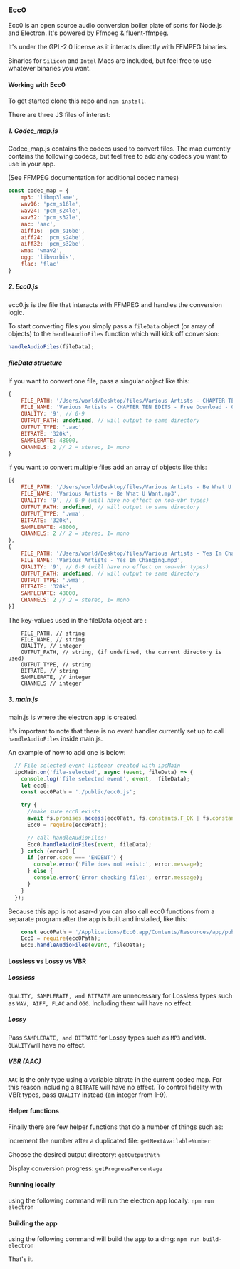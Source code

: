 ### Ecc0 

Ecc0 is an open source audio conversion boiler plate of sorts for Node.js and Electron. It's powered by Ffmpeg & fluent-ffmpeg.

It's under the GPL-2.0 license as it interacts directly with FFMPEG binaries.

Binaries for `Silicon` and `Intel` Macs are included, but feel free to use whatever binaries you want.

#### Working with Ecc0

To get started clone this repo and `npm install`.

There are three JS files of interest: 

##### 1. Codec_map.js

Codec_map.js contains the codecs used to convert files. 
The map currently contains the following codecs, but feel free to add any codecs you want to use in your app. 

(See FFMPEG documentation for additional codec names)

```js
const codec_map = {
	mp3: 'libmp3lame',
	wav16: 'pcm_s16le',
	wav24: 'pcm_s24le',
	wav32: 'pcm_s32le',
	aac: 'aac',
	aiff16: 'pcm_s16be',
	aiff24: 'pcm_s24be',
	aiff32: 'pcm_s32be',
	wma: 'wmav2',
	ogg: 'libvorbis',
	flac: 'flac'
}
```

##### 2. Ecc0.js

ecc0.js is the file that interacts with FFMPEG and handles the conversion logic.

To start converting files you simply pass a `fileData` object (or array of objects) to the `handleAudioFiles` function which will kick off conversion:
```js
handleAudioFiles(fileData);
```

##### fileData structure

If you want to convert one file, pass a singular object like this:

```js
{
    FILE_PATH: '/Users/world/Desktop/files/Various Artists - CHAPTER TEN EDITS - Free Download - 03 Fereday - Be What U Want-clone_1.flac',
    FILE_NAME: 'Various Artists - CHAPTER TEN EDITS - Free Download - 03 Fereday - Be What U Want-clone_1.flac',
    QUALITY: '9', // 0-9
    OUTPUT_PATH: undefined, // will output to same directory
    OUTPUT_TYPE: '.aac',
    BITRATE: '320k',
    SAMPLERATE: 48000,
    CHANNELS: 2 // 2 = stereo, 1= mono
}
  ```

if you want to convert multiple files add an array of objects like this:

```js
[{
    FILE_PATH: '/Users/world/Desktop/files/Various Artists - Be What U Want.mp3',
    FILE_NAME: 'Various Artists - Be What U Want.mp3',
    QUALITY: '9', // 0-9 (will have no effect on non-vbr types)
    OUTPUT_PATH: undefined, // will output to same directory
    OUTPUT_TYPE: '.wma',
    BITRATE: '320k',
    SAMPLERATE: 48000,
    CHANNELS: 2 // 2 = stereo, 1= mono
},
{
    FILE_PATH: '/Users/world/Desktop/files/Various Artists - Yes Im Changing.mp3',
    FILE_NAME: 'Various Artists - Yes Im Changing.mp3',
    QUALITY: '9', // 0-9 (will have no effect on non-vbr types)
    OUTPUT_PATH: undefined, // will output to same directory
    OUTPUT_TYPE: '.wma',
    BITRATE: '320k',
    SAMPLERATE: 48000,
    CHANNELS: 2 // 2 = stereo, 1= mono
}]
  ```


The key-values used in the fileData object are :
```
    FILE_PATH, // string
    FILE_NAME, // string
    QUALITY, // integer
    OUTPUT_PATH, // string, (if undefined, the current directory is used)
    OUTPUT_TYPE, // string
    BITRATE, // string
    SAMPLERATE, // integer
    CHANNELS // integer
```


##### 3. main.js

main.js is where the electron app is created. 

It's important to note that there is no event handler currently set up to call `handleAudioFiles` inside main.js. 

An example of how to add one is below:

```js
  // File selected event listener created with ipcMain
  ipcMain.on('file-selected', async (event, fileData) => {
    console.log('file selected event', event,  fileData);
    let ecc0;
    const ecc0Path = './public/ecc0.js';

    try {
      //make sure ecc0 exists
      await fs.promises.access(ecc0Path, fs.constants.F_OK | fs.constants.R_OK);
      Ecc0 = require(ecc0Path);

      // call handleAudioFiles:
      Ecc0.handleAudioFiles(event, fileData);
    } catch (error) {
      if (error.code === 'ENOENT') {
        console.error('File does not exist:', error.message);
      } else {
        console.error('Error checking file:', error.message);
      }
    }
  });
```

Because this app is not asar-d you can also call ecc0 functions from a separate program after the app is built and installed, like this:
```js
    const ecc0Path = '/Applications/Ecc0.app/Contents/Resources/app/public/ecc0.js';
    Ecc0 = require(ecc0Path);
    Ecc0.handleAudioFiles(event, fileData);
```

#### Lossless vs  Lossy vs VBR

##### Lossless
`QUALITY, SAMPLERATE, and BITRATE` are unnecessary for Lossless types such as `WAV, AIFF, FLAC` and  `OGG`. Including them will have no effect.

##### Lossy
Pass `SAMPLERATE, and BITRATE` for Lossy types such as `MP3` and `WMA`. 
`QUALITY`will have no effect.

##### VBR (AAC)
`AAC` is the only type using a variable bitrate in the current codec map.
For this reason including a `BITRATE` will have no effect. 
To control fidelity with VBR types, pass `QUALITY` instead (an integer from 1-9).

#### Helper functions

Finally there are few helper functions that do a number of things such as:

increment the number after a duplicated file:
`getNextAvailableNumber`

Choose the desired output directory:
`getOutputPath`

Display conversion progress:
`getProgressPercentage`

#### Running locally
using the following command will run the electron app locally: 
`npm run electron`

#### Building the app
using the following command will build the app to a dmg: 
`npm run build-electron`

That's it. 